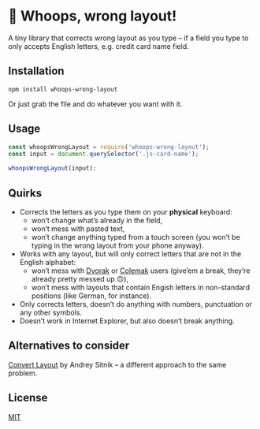 # 🤬 Whoops, wrong layout!

A tiny library that corrects wrong layout as you type – if a field you type to only accepts English letters, e.g. credit card name field.

## Installation

```
npm install whoops-wrong-layout
```

Or just grab the file and do whatever you want with it.

## Usage

```js
const whoopsWrongLayout = require('whoops-wrong-layout');
const input = document.querySelector('.js-card-name');

whoopsWrongLayout(input);
````

## Quirks

- Corrects the letters as you type them on your **physical** keyboard:
    - won’t change what’s already in the field,
    - won’t mess with pasted text,
    - won’t change anything typed from a touch screen (you won’t be typing in the wrong layout from your phone anyway).
- Works with any layout, but will only correct letters that are not in the English alphabet:
    - won’t mess with [Dvorak](https://en.wikipedia.org/wiki/Dvorak_keyboard_layout) or [Colemak](https://en.wikipedia.org/wiki/Colemak) users (give’em a break, they’re already pretty messed up 🙃),
    - won’t mess with layouts that contain Engish letters in non-standard positions (like German, for instance).
- Only corrects letters, doesn’t do anything with numbers, punctuation or any other symbols.
- Doesn’t work in Internet Explorer, but also doesn’t break anything.

## Alternatives to consider

[Convert Layout](https://github.com/ai/convert-layout) by Andrey Sitnik – a different approach to the same problem.

## License

[MIT](LICENSE)
